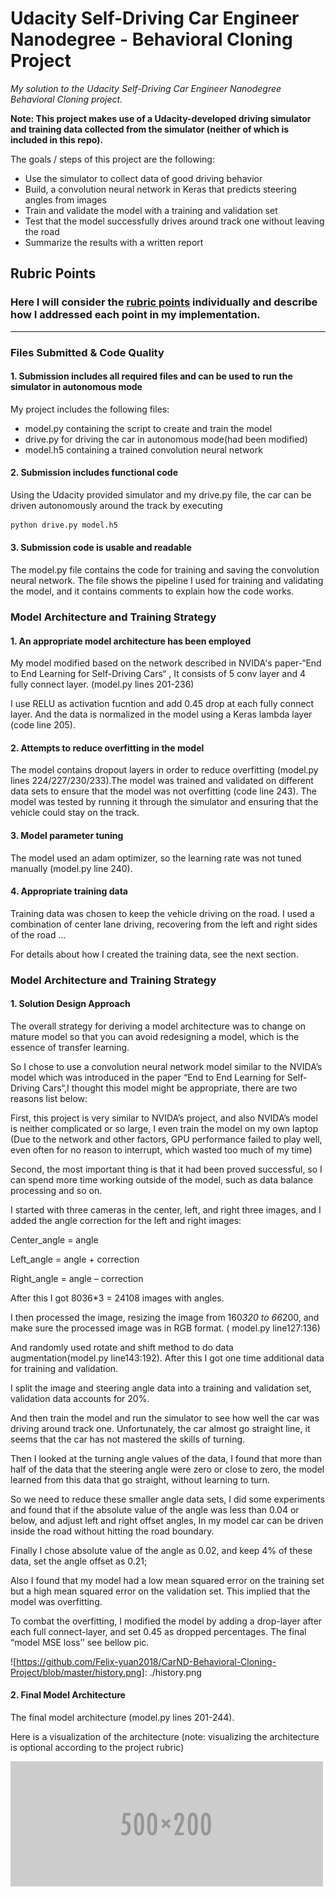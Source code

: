 # **Udacity Self-Driving Car Engineer Nanodegree - Behavioral Cloning Project** 
*My solution to the Udacity Self-Driving Car Engineer Nanodegree Behavioral Cloning project.*

**Note: This project makes use of a Udacity-developed driving simulator and training data collected from the simulator (neither of which is included in this repo).**

The goals / steps of this project are the following:
* Use the simulator to collect data of good driving behavior
* Build, a convolution neural network in Keras that predicts steering angles from images
* Train and validate the model with a training and validation set
* Test that the model successfully drives around track one without leaving the road
* Summarize the results with a written report


[//]: # (Image References)

[image1]: ./examples/placeholder.png "Model Visualization"
[image2]: ./examples/placeholder.png "Grayscaling"
[image3]: ./examples/placeholder_small.png "Recovery Image"
[image4]: ./examples/placeholder_small.png "Recovery Image"
[image5]: ./examples/placeholder_small.png "Recovery Image"
[image6]: ./examples/placeholder_small.png "Normal Image"
[image7]: ./examples/placeholder_small.png "Flipped Image"

## Rubric Points
### Here I will consider the [rubric points](https://review.udacity.com/#!/rubrics/432/view) individually and describe how I addressed each point in my implementation.  

---
### Files Submitted & Code Quality

#### 1. Submission includes all required files and can be used to run the simulator in autonomous mode

My project includes the following files:
* model.py containing the script to create and train the model
* drive.py for driving the car in autonomous mode(had been modified)
* model.h5 containing a trained convolution neural network 

#### 2. Submission includes functional code
Using the Udacity provided simulator and my drive.py file, the car can be driven autonomously around the track by executing 
```sh
python drive.py model.h5
```

#### 3. Submission code is usable and readable

The model.py file contains the code for training and saving the convolution neural network. The file shows the pipeline I used for training and validating the model, and it contains comments to explain how the code works.

### Model Architecture and Training Strategy

#### 1. An appropriate model architecture has been employed

My model modified based on the network described in NVIDA's paper-“End to End Learning for Self-Driving Cars“ , It consists of 5 conv layer and 4 fully connect layer. (model.py lines 201-236)

I use RELU as activation fucntion and add 0.45 drop at each fully connect layer. And the data is normalized in the model using a Keras lambda layer (code line 205).

#### 2. Attempts to reduce overfitting in the model

The model contains dropout layers in order to reduce overfitting (model.py lines 224/227/230/233).The model was trained and validated on different data sets to ensure that the model was not overfitting (code line 243). The model was tested by running it through the simulator and ensuring that the vehicle could stay on the track. 

#### 3. Model parameter tuning

The model used an adam optimizer, so the learning rate was not tuned manually (model.py line 240).

#### 4. Appropriate training data

Training data was chosen to keep the vehicle driving on the road. I used a combination of center lane driving, recovering from the left and right sides of the road ... 

For details about how I created the training data, see the next section. 


### Model Architecture and Training Strategy

#### 1. Solution Design Approach

The overall strategy for deriving a model architecture was to change on mature model so that you can avoid redesigning a model, which is the essence of transfer learning.

So I chose  to use a convolution neural network model similar to the  NVIDA’s model which was introduced in the paper “End to End Learning for Self-Driving Cars“,I thought this model might be appropriate, there are two reasons list below:

First, this project is very similar to NVIDA’s project, and also NVIDA’s model is neither complicated or so large, I even train the model on my own laptop (Due to the network and other factors, GPU performance failed to play well, even often for no reason to interrupt, which wasted too much of my time)

Second, the most important thing is that it had been proved successful, so I can spend more time working outside of the model, such as data balance processing and so on.

I started with three cameras in the center, left, and right three images, and I added the angle correction for the left and right images:

Center_angle = angle

Left_angle = angle + correction

Right_angle = angle – correction

After this I got 8036*3 = 24108 images with angles.

I then processed the image, resizing the image from 160*320 to 66*200, and make sure the processed image was in RGB format. ( model.py line127:136)

And randomly used rotate and shift method to do data augmentation(model.py line143:192). After this I got one time additional data for training and validation.

I split the image and steering angle data into a training and validation set, validation data accounts for 20%.

And then train the model and run the simulator to see how well the car was driving around track one. Unfortunately, the car almost go straight line, it seems that the car has not mastered the skills of turning.

Then I looked at the turning angle values of the data, I found that more than half of the data that the steering angle were zero or close to zero, the model learned from this data that go straight, without learning to turn.

So we need to reduce these smaller angle data sets, I did some experiments and found that if the absolute value of the angle was less than 0.04 or below, and adjust left and right offset angles, In my model car can be driven inside the road without hitting the road boundary.

Finally I chose absolute value of the angle as 0.02, and keep 4% of these data, set the angle offset as 0.21;

Also I found that my model had a low mean squared error on the training set but a high mean squared error on the validation set. This implied that the model was overfitting.

To combat the overfitting, I modified the model by adding a drop-layer after each full connect-layer, and set 0.45 as dropped percentages. The final “model MSE loss’’ see bellow pic.

![https://github.com/Felix-yuan2018/CarND-Behavioral-Cloning-Project/blob/master/history.png]: ./history.png

#### 2. Final Model Architecture

The final model architecture (model.py lines 201-244).

Here is a visualization of the architecture (note: visualizing the architecture is optional according to the project rubric)


![alt text][image1]


